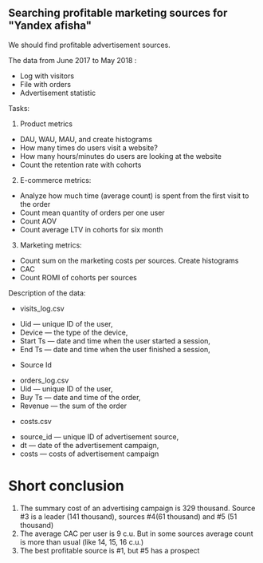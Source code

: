 ## Searching profitable marketing sources for "Yandex afisha"

We should find profitable advertisement sources.


The data from June 2017 to May 2018 :
- Log with visitors
- File with orders
- Advertisement statistic 

Tasks:
1. Product metrics
 * DAU, WAU, MAU, and create histograms
 * How many times do users visit a website? 
 * How many hours/minutes do users are looking at the website
 * Count the retention rate with cohorts
2. E-commerce metrics:
 * Analyze how much time (average count) is spent from the first visit to the order
 * Count mean quantity of orders per one user
 * Count AOV
 * Count average LTV in cohorts for six month
3. Marketing metrics:
 * Count sum on the marketing costs per sources. Create histograms
 * CAC
 * Count ROMI of cohorts per sources

Description of the data:
- visits_log.csv
 * Uid — unique ID of the user,
 * Device — the type of the device,
 * Start Ts — date and time when the user started a session,
 * End Ts — date and time when the user finished a session,
- Source Id 
 * orders_log.csv
 * Uid — unique ID of the user,
 * Buy Ts — date and time of the order,
 * Revenue — the sum of the order
- costs.csv
 * source_id — unique ID of advertisement source,
 * dt — date of the advertisement campaign,
 * costs — costs of advertisement campaign

# Short conclusion
1. The summary cost of an advertising campaign is 329 thousand. Source #3 is a leader (141 thousand), sources #4(61 thousand) and #5 (51 thousand) 
2. The average CAC per user is 9 с.u. But in some sources average count is more than usual (like 14, 15, 16 c.u.)
3. The best profitable source is #1, but #5 has a prospect
